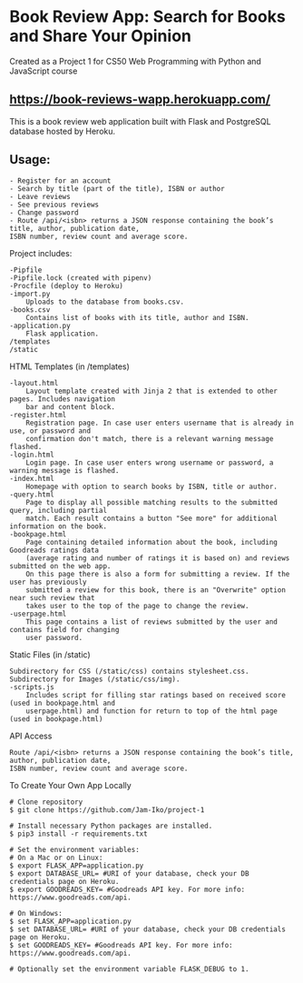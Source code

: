 # Book Review App: Search for Books and Share Your Opinion

Created as a Project 1 for CS50 Web Programming with Python and JavaScript course

## <https://book-reviews-wapp.herokuapp.com/>

This is a book review web application built with Flask and PostgreSQL database hosted by Heroku.

## __Usage__:
	- Register for an account
	- Search by title (part of the title), ISBN or author
	- Leave reviews
	- See previous reviews
	- Change password
	- Route /api/<isbn> returns a JSON response containing the book’s title, author, publication date, 
	ISBN number, review count and average score.
	

Project includes:

	-Pipfile
	-Pipfile.lock (created with pipenv)
	-Procfile (deploy to Heroku)
	-import.py
		Uploads to the database from books.csv.
	-books.csv
		Contains list of books with its title, author and ISBN.
	-application.py
		Flask application.
	/templates
	/static

HTML Templates (in /templates)

	-layout.html
		Layout template created with Jinja 2 that is extended to other pages. Includes navigation 
		bar and content block. 
	-register.html
		Registration page. In case user enters username that is already in use, or password and 
		confirmation don't match, there is a relevant warning message flashed.
	-login.html
		Login page. In case user enters wrong username or password, a warning message is flashed.
	-index.html
		Homepage with option to search books by ISBN, title or author.
	-query.html
		Page to display all possible matching results to the submitted query, including partial 
		match. Each result contains a button "See more" for additional information on the book. 
	-bookpage.html
		Page containing detailed information about the book, including Goodreads ratings data 
		(average rating and number of ratings it is based on) and reviews submitted on the web app. 
		On this page there is also a form for submitting a review. If the user has previously 
		submitted a review for this book, there is an "Overwrite" option near such review that 
		takes user to the top of the page to change the review.
	-userpage.html
		This page contains a list of reviews submitted by the user and contains field for changing 
		user password.

Static Files (in /static)

	Subdirectory for CSS (/static/css) contains stylesheet.css.
	Subdirectory for Images (/static/css/img).
	-scripts.js
		Includes script for filling star ratings based on received score (used in bookpage.html and 
		userpage.html) and function for return to top of the html page (used in bookpage.html) 

API Access

	Route /api/<isbn> returns a JSON response containing the book’s title, author, publication date, 
	ISBN number, review count and average score.
	

To Create Your Own App Locally

	# Clone repository
	$ git clone https://github.com/Jam-Iko/project-1
     
	# Install necessary Python packages are installed.
	$ pip3 install -r requirements.txt 
     
	# Set the environment variables:
	# On a Mac or on Linux:
	$ export FLASK_APP=application.py
	$ export DATABASE_URL= #URI of your database, check your DB credentials page on Heroku.
	$ export GOODREADS_KEY= #Goodreads API key. For more info: https://www.goodreads.com/api.
		
	# On Windows:
	$ set FLASK_APP=application.py
	$ set DATABASE_URL= #URI of your database, check your DB credentials page on Heroku.
	$ set GOODREADS_KEY= #Goodreads API key. For more info: https://www.goodreads.com/api.
		
	# Optionally set the environment variable FLASK_DEBUG to 1.
